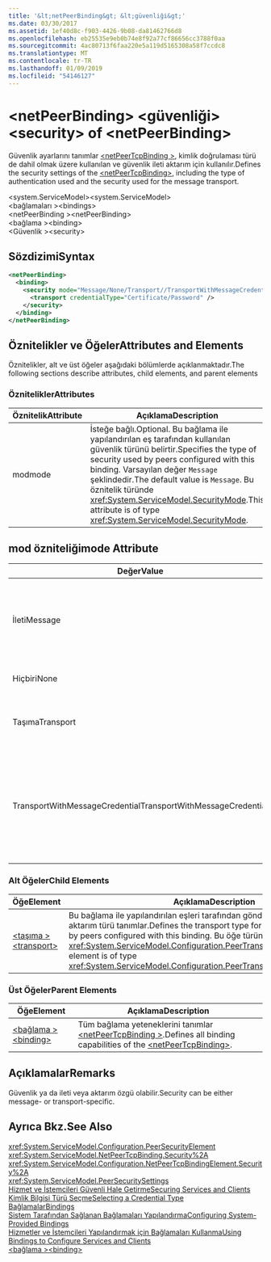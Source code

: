 ```yaml
---
title: '&lt;netPeerBinding&gt; &lt;güvenliği&gt;'
ms.date: 03/30/2017
ms.assetid: 1ef40d8c-f903-4426-9b08-da81462766d8
ms.openlocfilehash: eb25535e9eb0b74e8f92a77cf86656cc3788f0aa
ms.sourcegitcommit: 4ac80713f6faa220e5a119d5165308a58f7ccdc8
ms.translationtype: MT
ms.contentlocale: tr-TR
ms.lasthandoff: 01/09/2019
ms.locfileid: "54146127"
---
```

# <a name="ltsecuritygt-of-ltnetpeerbindinggt"></a><span data-ttu-id="46be2-102">&lt;netPeerBinding&gt; &lt;güvenliği&gt;</span><span class="sxs-lookup"><span data-stu-id="46be2-102">&lt;security&gt; of &lt;netPeerBinding&gt;</span></span>
<span data-ttu-id="46be2-103">Güvenlik ayarlarını tanımlar [ \<netPeerTcpBinding >](../../../../../docs/framework/configure-apps/file-schema/wcf/netpeertcpbinding.md), kimlik doğrulaması türü de dahil olmak üzere kullanılan ve güvenlik ileti aktarım için kullanılır.</span><span class="sxs-lookup"><span data-stu-id="46be2-103">Defines the security settings of the [\<netPeerTcpBinding>](../../../../../docs/framework/configure-apps/file-schema/wcf/netpeertcpbinding.md), including the type of authentication used and the security used for the message transport.</span></span>  
  
 <span data-ttu-id="46be2-104">\<system.ServiceModel></span><span class="sxs-lookup"><span data-stu-id="46be2-104">\<system.ServiceModel></span></span>  
<span data-ttu-id="46be2-105">\<bağlamaları ></span><span class="sxs-lookup"><span data-stu-id="46be2-105">\<bindings></span></span>  
<span data-ttu-id="46be2-106">\<netPeerBinding ></span><span class="sxs-lookup"><span data-stu-id="46be2-106">\<netPeerBinding></span></span>  
<span data-ttu-id="46be2-107">\<bağlama ></span><span class="sxs-lookup"><span data-stu-id="46be2-107">\<binding></span></span>  
<span data-ttu-id="46be2-108">\<Güvenlik ></span><span class="sxs-lookup"><span data-stu-id="46be2-108">\<security></span></span>  
  
## <a name="syntax"></a><span data-ttu-id="46be2-109">Sözdizimi</span><span class="sxs-lookup"><span data-stu-id="46be2-109">Syntax</span></span>  
  
```xml  
<netPeerBinding>
  <binding>
    <security mode="Message/None/Transport//TransportWithMessageCredential">
      <transport credentialType="Certificate/Password" />
    </security>
  </binding>
</netPeerBinding>
```  
  
## <a name="attributes-and-elements"></a><span data-ttu-id="46be2-110">Öznitelikler ve Öğeler</span><span class="sxs-lookup"><span data-stu-id="46be2-110">Attributes and Elements</span></span>  
 <span data-ttu-id="46be2-111">Öznitelikler, alt ve üst öğeler aşağıdaki bölümlerde açıklanmaktadır.</span><span class="sxs-lookup"><span data-stu-id="46be2-111">The following sections describe attributes, child elements, and parent elements</span></span>  
  
### <a name="attributes"></a><span data-ttu-id="46be2-112">Öznitelikler</span><span class="sxs-lookup"><span data-stu-id="46be2-112">Attributes</span></span>  
  
|<span data-ttu-id="46be2-113">Öznitelik</span><span class="sxs-lookup"><span data-stu-id="46be2-113">Attribute</span></span>|<span data-ttu-id="46be2-114">Açıklama</span><span class="sxs-lookup"><span data-stu-id="46be2-114">Description</span></span>|  
|---------------|-----------------|  
|<span data-ttu-id="46be2-115">mod</span><span class="sxs-lookup"><span data-stu-id="46be2-115">mode</span></span>|<span data-ttu-id="46be2-116">İsteğe bağlı.</span><span class="sxs-lookup"><span data-stu-id="46be2-116">Optional.</span></span> <span data-ttu-id="46be2-117">Bu bağlama ile yapılandırılan eş tarafından kullanılan güvenlik türünü belirtir.</span><span class="sxs-lookup"><span data-stu-id="46be2-117">Specifies the type of security used by peers configured with this binding.</span></span> <span data-ttu-id="46be2-118">Varsayılan değer `Message` şeklindedir.</span><span class="sxs-lookup"><span data-stu-id="46be2-118">The default value is `Message`.</span></span> <span data-ttu-id="46be2-119">Bu öznitelik türünde <xref:System.ServiceModel.SecurityMode>.</span><span class="sxs-lookup"><span data-stu-id="46be2-119">This attribute is of type <xref:System.ServiceModel.SecurityMode>.</span></span>|  
  
## <a name="mode-attribute"></a><span data-ttu-id="46be2-120">mod özniteliği</span><span class="sxs-lookup"><span data-stu-id="46be2-120">mode Attribute</span></span>  
  
|<span data-ttu-id="46be2-121">Değer</span><span class="sxs-lookup"><span data-stu-id="46be2-121">Value</span></span>|<span data-ttu-id="46be2-122">Açıklama</span><span class="sxs-lookup"><span data-stu-id="46be2-122">Description</span></span>|  
|-----------|-----------------|  
|<span data-ttu-id="46be2-123">İleti</span><span class="sxs-lookup"><span data-stu-id="46be2-123">Message</span></span>|<span data-ttu-id="46be2-124">SOAP güvenliği, kimlik doğrulaması, bütünlüğü ve gizliliği sağlar.</span><span class="sxs-lookup"><span data-stu-id="46be2-124">SOAP security provides authentication, integrity and confidentiality.</span></span>|  
|<span data-ttu-id="46be2-125">Hiçbiri</span><span class="sxs-lookup"><span data-stu-id="46be2-125">None</span></span>|<span data-ttu-id="46be2-126">Güvenlik devre dışı bırakıldı.</span><span class="sxs-lookup"><span data-stu-id="46be2-126">Security is disabled.</span></span>|  
|<span data-ttu-id="46be2-127">Taşıma</span><span class="sxs-lookup"><span data-stu-id="46be2-127">Transport</span></span>|<span data-ttu-id="46be2-128">HTTPS kullanarak güvenliği sağlanır.</span><span class="sxs-lookup"><span data-stu-id="46be2-128">Security is provided using HTTPS.</span></span>|  
|<span data-ttu-id="46be2-129">TransportWithMessageCredential</span><span class="sxs-lookup"><span data-stu-id="46be2-129">TransportWithMessageCredential</span></span>|<span data-ttu-id="46be2-130">HTTPS kimlik doğrulaması ve gizlilik sağlar.</span><span class="sxs-lookup"><span data-stu-id="46be2-130">HTTPS provides authentication and confidentiality.</span></span> <span data-ttu-id="46be2-131">SOAP iletilerini zengin kimlik bilgisi türler sağlar.</span><span class="sxs-lookup"><span data-stu-id="46be2-131">SOAP messages provide rich credential types.</span></span>|  
  
### <a name="child-elements"></a><span data-ttu-id="46be2-132">Alt Öğeler</span><span class="sxs-lookup"><span data-stu-id="46be2-132">Child Elements</span></span>  
  
|<span data-ttu-id="46be2-133">Öğe</span><span class="sxs-lookup"><span data-stu-id="46be2-133">Element</span></span>|<span data-ttu-id="46be2-134">Açıklama</span><span class="sxs-lookup"><span data-stu-id="46be2-134">Description</span></span>|  
|-------------|-----------------|  
|[<span data-ttu-id="46be2-135">\<taşıma ></span><span class="sxs-lookup"><span data-stu-id="46be2-135">\<transport></span></span>](../../../../../docs/framework/configure-apps/file-schema/wcf/transport-of-netpeertcpbinding.md)|<span data-ttu-id="46be2-136">Bu bağlama ile yapılandırılan eşleri tarafından gönderilen güvenli iletiler için aktarım türü tanımlar.</span><span class="sxs-lookup"><span data-stu-id="46be2-136">Defines the transport type for secured messages sent by peers configured with this binding.</span></span> <span data-ttu-id="46be2-137">Bu öğe türünde <xref:System.ServiceModel.Configuration.PeerTransportSecurityElement>.</span><span class="sxs-lookup"><span data-stu-id="46be2-137">This element is of type <xref:System.ServiceModel.Configuration.PeerTransportSecurityElement>.</span></span>|  
  
### <a name="parent-elements"></a><span data-ttu-id="46be2-138">Üst Öğeler</span><span class="sxs-lookup"><span data-stu-id="46be2-138">Parent Elements</span></span>  
  
|<span data-ttu-id="46be2-139">Öğe</span><span class="sxs-lookup"><span data-stu-id="46be2-139">Element</span></span>|<span data-ttu-id="46be2-140">Açıklama</span><span class="sxs-lookup"><span data-stu-id="46be2-140">Description</span></span>|  
|-------------|-----------------|  
|[<span data-ttu-id="46be2-141">\<bağlama ></span><span class="sxs-lookup"><span data-stu-id="46be2-141">\<binding></span></span>](../../../../../docs/framework/misc/binding.md)|<span data-ttu-id="46be2-142">Tüm bağlama yeteneklerini tanımlar [ \<netPeerTcpBinding >](../../../../../docs/framework/configure-apps/file-schema/wcf/netpeertcpbinding.md).</span><span class="sxs-lookup"><span data-stu-id="46be2-142">Defines all binding capabilities of the [\<netPeerTcpBinding>](../../../../../docs/framework/configure-apps/file-schema/wcf/netpeertcpbinding.md).</span></span>|  
  
## <a name="remarks"></a><span data-ttu-id="46be2-143">Açıklamalar</span><span class="sxs-lookup"><span data-stu-id="46be2-143">Remarks</span></span>  
 <span data-ttu-id="46be2-144">Güvenlik ya da ileti veya aktarım özgü olabilir.</span><span class="sxs-lookup"><span data-stu-id="46be2-144">Security can be either message- or transport-specific.</span></span>  
  
## <a name="see-also"></a><span data-ttu-id="46be2-145">Ayrıca Bkz.</span><span class="sxs-lookup"><span data-stu-id="46be2-145">See Also</span></span>  
 <xref:System.ServiceModel.Configuration.PeerSecurityElement>  
 <xref:System.ServiceModel.NetPeerTcpBinding.Security%2A>  
 <xref:System.ServiceModel.Configuration.NetPeerTcpBindingElement.Security%2A>  
 <xref:System.ServiceModel.PeerSecuritySettings>  
 [<span data-ttu-id="46be2-146">Hizmet ve İstemcileri Güvenli Hale Getirme</span><span class="sxs-lookup"><span data-stu-id="46be2-146">Securing Services and Clients</span></span>](../../../../../docs/framework/wcf/feature-details/securing-services-and-clients.md)  
 [<span data-ttu-id="46be2-147">Kimlik Bilgisi Türü Seçme</span><span class="sxs-lookup"><span data-stu-id="46be2-147">Selecting a Credential Type</span></span>](../../../../../docs/framework/wcf/feature-details/selecting-a-credential-type.md)  
 [<span data-ttu-id="46be2-148">Bağlamalar</span><span class="sxs-lookup"><span data-stu-id="46be2-148">Bindings</span></span>](../../../../../docs/framework/wcf/bindings.md)  
 [<span data-ttu-id="46be2-149">Sistem Tarafından Sağlanan Bağlamaları Yapılandırma</span><span class="sxs-lookup"><span data-stu-id="46be2-149">Configuring System-Provided Bindings</span></span>](../../../../../docs/framework/wcf/feature-details/configuring-system-provided-bindings.md)  
 [<span data-ttu-id="46be2-150">Hizmetler ve İstemcileri Yapılandırmak için Bağlamaları Kullanma</span><span class="sxs-lookup"><span data-stu-id="46be2-150">Using Bindings to Configure Services and Clients</span></span>](../../../../../docs/framework/wcf/using-bindings-to-configure-services-and-clients.md)  
 [<span data-ttu-id="46be2-151">\<bağlama ></span><span class="sxs-lookup"><span data-stu-id="46be2-151">\<binding></span></span>](../../../../../docs/framework/misc/binding.md)
